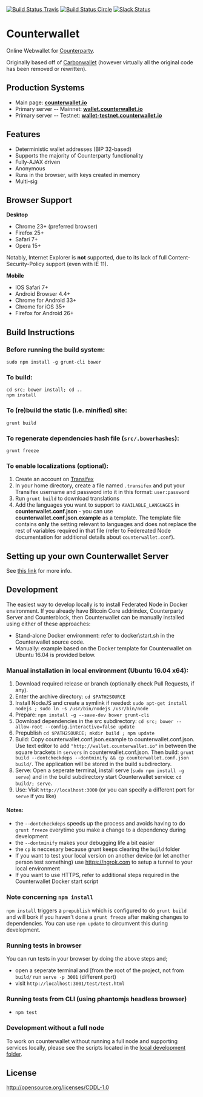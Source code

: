 [![Build Status Travis](https://travis-ci.org/CounterpartyXCP/counterwallet.svg?branch=develop)](https://travis-ci.org/CounterpartyXCP/counterwallet)
[![Build Status Circle](https://circleci.com/gh/CounterpartyXCP/counterwallet.svg?&style=shield)](https://circleci.com/gh/CounterpartyXCP/counterwallet)
[![Slack Status](http://slack.counterparty.io/badge.svg)](http://slack.counterparty.io)

Counterwallet
================

Online Webwallet for [Counterparty](http://www.counterparty.io).

Originally based off of [Carbonwallet](http://www.carbonwallet.com) (however virtually all the original code has been removed or rewritten).


Production Systems
-------------------

* Main page: **[counterwallet.io](https://counterwallet.io/)**
* Primary server -- Mainnet: **[wallet.counterwallet.io](https://wallet.counterwallet.io/)**
* Primary server -- Testnet: **[wallet-testnet.counterwallet.io](https://wallet-testnet.counterwallet.io/)**


Features
----------

- Deterministic wallet addresses (BIP 32-based)
- Supports the majority of Counterparty functionality
- Fully-AJAX driven
- Anonymous
- Runs in the browser, with keys created in memory
- Multi-sig

Browser Support
-------------------

**Desktop**

- Chrome 23+ (preferred browser)
- Firefox 25+
- Safari 7+
- Opera 15+

Notably, Internet Explorer is **not** supported, due to its lack of full Content-Security-Policy support (even with IE 11).

**Mobile**

- IOS Safari 7+
- Android Browser 4.4+
- Chrome for Android 33+
- Chrome for iOS 35+
- Firefox for Android 26+


Build Instructions
-------------------

### Before running the build system:
```
sudo npm install -g grunt-cli bower
```

### To build:
```
cd src; bower install; cd ..
npm install
```

### To (re)build the static (i.e. minified) site:
```
grunt build
```

### To regenerate dependencies hash file (```src/.bowerhashes```):
```
grunt freeze
```

### To enable localizations (optional):
1. Create an account on [Transifex](https://www.transifex.com/)
2. In your home directory, create a file named `.transifex` and put your Transifex username and password into it in this format: `user:password`
3. Run `grunt build` to download translations
4. Add the languages you want to support to `AVAILABLE_LANGUAGES` in **counterwallet.conf.json** - you can use **counterwallet.conf.json.example** as a template. The template file contains **only** the setting relevant to languages and does not replace the rest of variables required in that file (refer to Federeated Node documentation for additional details about `counterwallet.conf`).

Setting up your own Counterwallet Server
-----------------------------------------

See [this link](http://counterparty.io/docs/federated_node/) for more info.

Development
-----------

The easiest way to develop locally is to install Federated Node in Docker environment. If you already have Bitcoin Core addrindex, Counterparty Server and Counterblock, then Counterwallet can be manually installed using either of these approaches:

* Stand-alone Docker environment: refer to docker\start.sh in the Counterwallet source code. 
* Manually: example based on the Docker template for Counterwallet on Ubuntu 16.04 is provided below.

### Manual installation in local environment (Ubuntu 16.04 x64):
1. Download required release or branch (optionally check Pull Requests, if any). 
2. Enter the archive directory: `cd $PATH2SOURCE`
3. Install NodeJS and create a symlink if needed: `sudo apt-get install nodejs ; sudo ln -s /usr/bin/nodejs /usr/bin/node`
4. Prepare: `npm install -g --save-dev bower grunt-cli`
5. Download dependencies in the src subdirectory: `cd src; bower --allow-root --config.interactive=false update` 
6. Prepublish `cd $PATH2SOURCE; mkdir build ; npm update`
7. Build: Copy counterwallet.conf.json.example to counterwallet.conf.json. Use text editor to add `"http://wallet.counterwallet.io"` in between the square brackets in `servers` in counterwallet.conf.json. Then build: `grunt build --dontcheckdeps --dontminify && cp counterwallet.conf.json build/`. The application will be stored in the build subdirectory.
8. Serve: Open a seperate terminal, install serve (`sudo npm install -g serve`) and in the build subdirectory start Counterwallet service: `cd build/; serve`. 
9. Use: Visit `http://localhost:3000` (or you can specify a different port for `serve` if you like)

#### Notes:

* the `--dontcheckdeps` speeds up the process and avoids having to do `grunt freeze` everytime you make a change to a dependency during development
* the `--dontminify` makes your debugging life a bit easier
* the `cp` is neccesary because grunt keeps clearing the `build` folder
* If you want to test your local version on another device (or let another person test something) use https://ngrok.com to setup a tunnel to your local environment
* If you want to use HTTPS, refer to additional steps required in the Counterwallet Docker start script
 
### Note concerning `npm install`
`npm install` triggers a `prepublish` which is configured to do `grunt build` 
and will bork if you haven't done a `grunt freeze` after making changes to dependencies.
You can use `npm update` to circumvent this during development.

### Running tests in browser
You can run tests in your browser by doing the above steps and;
 - open a seperate terminal and [from the root of the project, not from `build/` run `serve -p 3001` (different port)
 - visit `http://localhost:3001/test/test.html`

### Running tests from CLI (using phantomjs headless browser)
 - `npm test`

### Development without a full node

To work on counterwallet without running a full node and supporting services locally, please see the scripts located in the [local development folder](local-development/readme.md).


License
-------------------

http://opensource.org/licenses/CDDL-1.0

